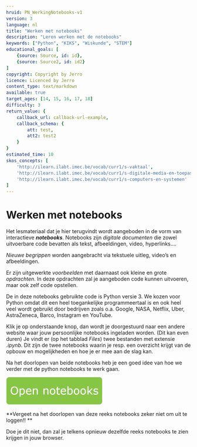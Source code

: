 ```yaml
---
hruid: PN_WerkingNotebooks-v1
version: 3
language: nl
title: "Werken met notebooks"
description: "Leren werken met de notebooks"
keywords: ["Python", "KIKS", "Wiskunde", "STEM"]
educational_goals: [
    {source: Source, id: id}, 
    {source: Source2, id: id2}
]
copyright: Copyright by Jerro
licence: Licenced by Jerro
content_type: text/markdown
available: true
target_ages: [14, 15, 16, 17, 18]
difficulty: 3
return_value: {
    callback_url: callback-url-example,
    callback_schema: {
        att: test,
        att2: test2
    }
}
estimated_time: 10
skos_concepts: [
    'http://ilearn.ilabt.imec.be/vocab/curr1/s-vaktaal', 
    'http://ilearn.ilabt.imec.be/vocab/curr1/s-digitale-media-en-toepassingen', 
    'http://ilearn.ilabt.imec.be/vocab/curr1/s-computers-en-systemen'
]
---
```


# Werken met notebooks

Het lesmateriaal dat je hier terugvindt wordt aangeboden in de vorm van interactieve **_notebooks_**. 
Notebooks zijn _digitale documenten_ die zowel uitvoerbare code bevatten als tekst, afbeeldingen, video, hyperlinks.... 

_Nieuwe begrippen_ worden aangebracht via tekstuele uitleg, video’s en afbeeldingen. 

Er zijn uitgewerkte _voorbeelden_ met daarnaast ook kleine en grote _opdrachten_.  In deze opdrachten zal je aangeboden code kunnen uitvoeren, maar ook zelf code opstellen.

De in deze notebooks gebruikte code is Python versie 3. We kozen voor Python omdat dit een heel toegankelijke programmeertaal is en ook heel veel wordt gebruikt door bedrijven zoals o.a. Google, NASA, Netflix, Uber, AstraZeneca, Barco, Instagram en YouTube.

Klik je op onderstaande knop,  dan wordt je doorgestuurd naar een andere website waar jouw persoonlijke notebooks ingeladen worden. (Dit kan even duren)
Je vindt er (op het tabblad _Files_) twee bestanden met extensie _.ipynb_.
Dit zijn de twee notebooks waarin je resp. een overzicht krijgt van de opbouw en mogelijkheden en hoe je er mee aan de slag kan. 

Na het doorlopen van beide notebooks heb je een goed idee van hoe we verder met de python notebooks te werk gaan.


[![](embed/Knop.png "Knop")](https://kiks.ilabt.imec.be/jupyterhub/?id=0101 "Notebooks Werking")  
  
**Vergeet na het doorlopen van deze reeks notebooks zeker niet om uit te loggen!!  **  

Doe je dit niet, dan zal je telkens opnieuw dezelfde reeks notebooks te zien krijgen in jouw browser.  
